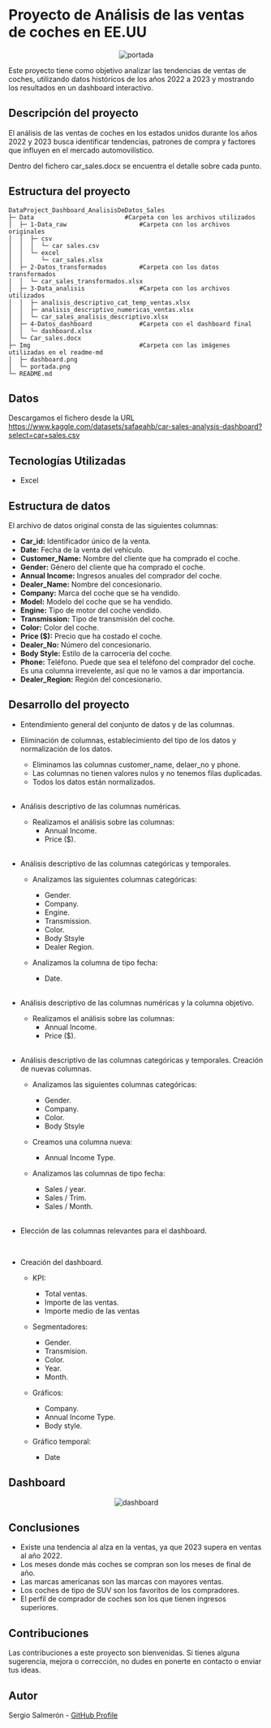 # Proyecto de Análisis de las ventas de coches en EE.UU
<div style="text-align: center;">
    <img src="Img/portada.png" alt="portada" />
</div>

Este proyecto tiene como objetivo analizar las tendencias de ventas de coches, utilizando datos históricos de los años 2022 a 2023 y mostrando los resultados en un dashboard interactivo.    

## Descripción del proyecto
El análisis de las ventas de coches en los estados unidos durante los años 2022 y 2023 busca identificar tendencias, patrones de compra y factores que influyen en el mercado automovilístico.  

Dentro del fichero car_sales.docx se encuentra el detalle sobre cada punto.

## Estructura del proyecto
```
DataProject_Dashboard_AnalisisDeDatos_Sales
├─ Data                         #Carpeta con los archivos utilizados
│  ├─ 1-Data_raw                    #Carpeta con los archivos originales
│  │  ├─ csv
│  │  │  └─ car sales.csv
│  │  └─ excel
│  │     └─ car_sales.xlsx
│  ├─ 2-Datos_transformados         #Carpeta con los datos transformados
│  │  └─ car_sales_transformados.xlsx
│  ├─ 3-Data_analisis               #Carpeta con los archivos utilizados
│  │  ├─ analisis_descriptivo_cat_temp_ventas.xlsx
│  │  ├─ analisis_descriptivo_numericas_ventas.xlsx
│  │  └─ car_sales_analisis_descriptivo.xlsx
│  ├─ 4-Datos_dashboard             #Carpeta con el dashboard final
│  │  └─ dashboard.xlsx
│  └─ Car_sales.docx
├─ Img                              #Carpeta con las imágenes utilizadas en el readme-md
│  ├─ dashboard.png
│  └─ portada.png
└─ README.md
```

## Datos
Descargamos el fichero desde la URL https://www.kaggle.com/datasets/safaeahb/car-sales-analysis-dashboard?select=car+sales.csv    

## Tecnologías Utilizadas
- Excel

## Estructura de datos

El archivo de datos original consta de las siguientes columnas:  
- **Car_id:** Identificador único de la venta.  
- **Date:** Fecha de la venta del vehículo.
- **Customer_Name:** Nombre del cliente que ha comprado el coche.
- **Gender:** Género del cliente que ha comprado el coche.
- **Annual Income:** Ingresos anuales del comprador del coche.
- **Dealer_Name:** Nombre del concesionario.
- **Company:** Marca del coche que se ha vendido.
- **Model:** Modelo del coche que se ha vendido.
- **Engine:** Tipo de motor del coche vendido. 
- **Transmission:** Tipo de transmisión del coche.
- **Color:** Color del coche.
- **Price ($):** Precio que ha costado el coche.
- **Dealer_No:** Número del concesionario.
- **Body Style:** Estilo de la carrocería del coche.
- **Phone:** Teléfono. Puede que sea el teléfono del comprador del coche. Es una columna irrevelente, así que no le vamos a dar importancia.
- **Dealer_Region:** Región del concesionario.


## Desarrollo del proyecto

* Entendimiento general del conjunto de datos y de las columnas.
* Eliminación de columnas, establecimiento del tipo de los datos y normalización de los datos.
   - Eliminamos las columnas customer_name, delaer_no y phone.  
   - Las columnas no tienen valores nulos y no tenemos filas duplicadas.
   - Todos los datos están normalizados.

    <br>
* Análisis descriptivo de las columnas numéricas.
    - Realizamos el análisis sobre las columnas:  
        - Annual Income.
        - Price ($).

    <br>
* Análisis descriptivo de las columnas categóricas y temporales.
    - Analizamos las siguientes columnas categóricas:
        - Gender.
        - Company.
        - Engine.
        - Transmission.
        - Color.
        - Body Stsyle
        - Dealer Region.

    - Analizamos la columna de tipo fecha:
        - Date.

    <br>
* Análisis descriptivo de las columnas numéricas y la columna objetivo.
    - Realizamos el análisis sobre las columnas:  
        - Annual Income.
        - Price ($).

    <br>
* Análisis descriptivo de las columnas categóricas y temporales. Creación de nuevas columnas.
    - Analizamos las siguientes columnas categóricas:
        - Gender.
        - Company.
        - Color.
        - Body Stsyle

    - Creamos una columna nueva:
        - Annual Income Type.

    - Analizamos las columnas de tipo fecha:
        - Sales / year.
        - Sales / Trim.
        - Sales / Month.

    <br>
* Elección de las columnas relevantes para el dashboard.

    <br>
* Creación del dashboard.
    - KPI:
        - Total ventas.    
        - Importe de las ventas.    
        - Importe medio de las ventas

    - Segmentadores:  
        - Gender.  
        - Transmision.  
        - Color.  
        - Year.  
        - Month. 

    - Gráficos:  
        - Company.  
        - Annual Income Type. 
        - Body style.   
    - Gráfico temporal:
        - Date
 
        

## Dashboard
<div style="text-align: center;">
    <img src="Img/dashboard.png" alt="dashboard" />
</div>

## Conclusiones
- Existe una tendencia al alza en la ventas, ya que 2023 supera en ventas al año 2022.  
- Los meses donde más coches se compran son los meses de final de año.  
- Las marcas americanas son las marcas con mayores ventas.  
- Los coches de tipo de SUV son los favoritos de los compradores.  
- El perfil de comprador de coches son los que tienen ingresos superiores.

## Contribuciones
Las contribuciones a este proyecto son bienvenidas. Si tienes alguna sugerencia, mejora o corrección, no dudes en ponerte en contacto o enviar tus ideas.

## Autor
Sergio Salmerón - [GitHub Profile](https://github.com/SergioSalm)